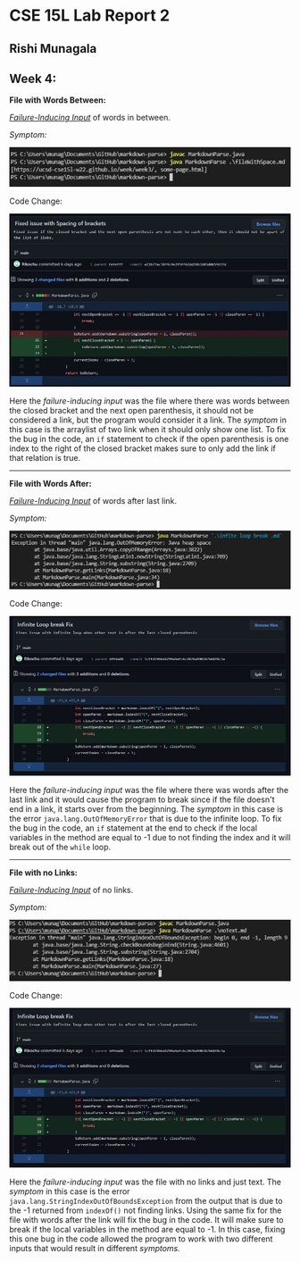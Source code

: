 # **CSE 15L Lab Report 2**

## Rishi Munagala

## Week 4:

**File with Words Between:**

  [*Failure-Inducing Input*](https://github.com/Rikochu/markdown-parse/blob/main/fileWithSpace.md?plain=1) of words in between.
  
  *Symptom:*
  
  ![Image](spaceoutput.JPG)

  Code Change:
  
  ![Image](spacebetween.JPG)
  
  Here the *failure-inducing input* was the file where there was words between the closed bracket and the next open parenthesis, it should not be considered a link, but the program would consider it a link. The *symptom* in this case is the arraylist of two link when it should only show one list. To fix the bug in the code, an `if` statement to check if the open parenthesis is one index to the right of the closed bracket makes sure to only add the link if that relation is true.

***

**File with Words After:**
  
  [*Failure-Inducing Input*](https://github.com/Rikochu/markdown-parse/blob/main/loop.md?plain=1) of words after last link.
  
  *Symptom:*
  
  ![Image](loopoutput.JPG)

  Code Change:
  
  ![Image](loopfixcode.JPG)
  
  Here the *failure-inducing input* was the file where there was words after the last link and it would cause the program to break since if the file doesn't end in a link, it starts over from the beginning. The *symptom* in this case is the error `java.lang.OutOfMemoryError` that is due to the infinite loop. To fix the bug in the code, an `if` statement at the end to check if the local variables in the method are equal to -1 due to not finding the index and it will break out of the `while` loop.
  
 ***
  
**File with no Links:**

  [*Failure-Inducing Input*](https://github.com/Rikochu/markdown-parse/blob/main/noText.md?plain=1) of no links.
  
  *Symptom:*
  
  ![Image](nolinksout.JPG)

  Code Change:
  
  ![Image](loopfixcode.JPG)
  
  Here the *failure-inducing input* was the file with no links and just text. The *symptom* in this case is the error `java.lang.StringIndexOutOfBoundsException` from the output that is due to the -1 returned from `indexOf()` not finding links. Using the same fix for the file with words after the link will fix the bug in the code. It will make sure to break if the local variables in the method are equal to -1. In this case, fixing this one bug in the code allowed the program to work with two different inputs that would result in different *symptoms.*

